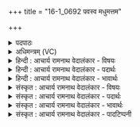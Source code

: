 +++
title = "16-1_0692 पवस्व मधुमत्तम"

+++
<details><summary>पदपाठः</summary>

प꣡वस्व꣢꣯। म꣡धु꣢꣯मत्तमः। इ꣡न्द्रा꣢꣯य। सो꣣म। क्रतुवि꣡त्त꣢मः। क्र꣣तु। वि꣡त्त꣢꣯मः। म꣡दः꣢꣯। म꣡हि꣢꣯। द्यु꣣क्ष꣡त꣢मः। द्यु꣣। क्ष꣡त꣢꣯मः। म꣡दः꣢꣯। ६९२।
</details>

<details><summary>अधिमन्त्रम् (VC)</summary>

- पवमानः सोमः
- गौरिवीतिः शाक्त्यः
- काकुभः प्रगाथः (विषमा ककुप्, समा सतोबृहती)
- ऋषभः
</details>

<details><summary>हिन्दी : आचार्य रामनाथ वेदालंकार - विषयः</summary>

प्रथम ऋचा की पूर्वार्चिक में ५७८ क्रमाङ्क पर परमात्मा से प्राप्त होनेवाले आनन्दरस के विषय में व्याख्या की जा चुकी है। यहाँ आचार्य से प्राप्त होनेवाले ज्ञानरस का वर्णन है।
</details>

<details><summary>हिन्दी : आचार्य रामनाथ वेदालंकार - पदार्थः</summary>

पदार्थान्वय -  हे (सोम) ब्रह्मज्ञान-रस ! (मधुमत्तमः) सबसे अधिक मधुर तू (पवस्व) हमें पवित्र कर। तेरा (मदः) आनन्द (इन्द्राय) मेरे अन्तरात्मा के लिए (क्रतुवित्तमः) प्रज्ञा तथा कर्म को अत्यधिक प्राप्त करानेवाला होता है। तेरा (मदः) आनन्द (महि) अत्यधिक (द्युक्षतमः) तेज को बसानेवाला होता है ॥१॥
</details>

<details><summary>हिन्दी : आचार्य रामनाथ वेदालंकार - भावार्थः</summary>

भावार्थ -  आचार्य से ब्रह्मज्ञान प्राप्त करके ब्रह्म के गुण-कर्म-स्वभाव का ध्यान कर-करके अपने जीवन को पवित्र करना चाहिए ॥१॥
</details>

<details><summary>संस्कृत : आचार्य रामनाथ वेदालंकार - विषयः</summary>

तत्र प्रथमा ऋक् पूर्वार्चिके ५७८ क्रमाङ्के परमात्मन आनन्दरसविषये व्याख्याता। अत्र आचार्यात् प्राप्तव्यस्य ज्ञानरसस्य विषयमाह।
</details>

<details><summary>संस्कृत : आचार्य रामनाथ वेदालंकार - पदार्थः</summary>

पदार्थान्वय -  हे (सोम) ब्रह्मज्ञानरस ! (मधुमत्तमः) अतिशयेन मधुरः त्वम् (पवस्व) अस्मान् पुनीहि। तव (मदः) आनन्दः (इन्द्राय) अन्तरात्मने (क्रतुवित्तमः) अतिशयेन प्रज्ञायाः कर्मणश्च लम्भकः भवतीति शेषः। त्वदीयः (मदः) आनन्दः (महि) महत् (द्युक्षतमः) दीप्तेः निवासयितृतमः,जायते इति शेषः ॥१॥
</details>

<details><summary>संस्कृत : आचार्य रामनाथ वेदालंकार - भावार्थः</summary>

भावार्थ -  आचार्याद् ब्रह्मज्ञानं प्राप्य ब्रह्मणो गुणकर्मस्वभावान् ध्यायं-ध्यायं स्वजीवनं पावनीयम् ॥१॥
</details>

<details><summary>संस्कृत : आचार्य रामनाथ वेदालंकार - पादटिप्पनी</summary>

टिप्पनी -   १. ऋ० ९।१०८।१,साम० ५७८।
</details>